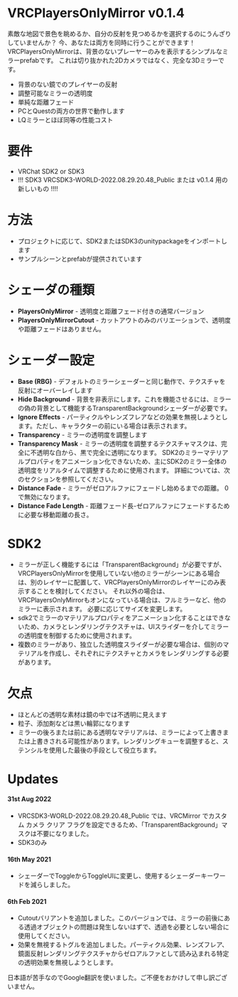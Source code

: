 # VRCPlayersOnlyMirror v0.1.4

素敵な地図で景色を眺めるか、自分の反射を見つめるかを選択するのにうんざりしていませんか？ 今、あなたは両方を同時に行うことができます！
VRCPlayersOnlyMirrorは、背景のないプレーヤーのみを表示するシンプルなミラーprefabです。
これは切り抜かれた2Dカメラではなく、完全な3Dミラーです。

  - 背景のない鏡でのプレイヤーの反射
  - 調整可能なミラーの透明度
  - 単純な距離フェード
  - PCとQuestの両方の世界で動作します
  - LQミラーとほぼ同等の性能コスト

# 要件
  - VRChat SDK2 or SDK3
  - !!! SDK3 VRCSDK3-WORLD-2022.08.29.20.48_Public または v0.1.4 用の新しいもの !!!!

# 方法

  - プロジェクトに応じて、SDK2またはSDK3のunitypackageをインポートします
  - サンプルシーンとprefabが提供されています

# シェーダの種類

  - **PlayersOnlyMirror** - 透明度と距離フェード付きの通常バージョン
  - **PlayersOnlyMirrorCutout** - カットアウトのみのバリエーションで、透明度や距離フェードはありません。

# シェーダー設定

  - **Base (RBG)** - デフォルトのミラーシェーダーと同じ動作で、テクスチャを反射にオーバーレイします 
  - **Hide Background** - 背景を非表示にします。これを機能させるには、ミラーの偽の背景として機能するTransparentBackgroundシェーダーが必要です。 
  - **Ignore Effects** - パーティクルやレンズフレアなどの効果を無視しようとします。ただし、キャラクターの前にいる場合は表示されます。
  - **Transparency** - ミラーの透明度を調整します 
  - **Transparency Mask** - ミラーの透明度を調整するテクスチャマスクは、完全に不透明な白から、黒で完全に透明になります。 SDK2のミラーマテリアルプロパティをアニメーション化できないため、主にSDK2のミラー全体の透明度をリアルタイムで調整するために使用されます。 詳細については、次のセクションを参照してください。 
  - **Distance Fade** - ミラーがゼロアルファにフェードし始めるまでの距離。 0で無効になります。 
  - **Distance Fade Length** - 距離フェード長-ゼロアルファにフェードするために必要な移動距離の長さ。 

# SDK2

  - ミラーが正しく機能するには「TransparentBackground」が必要ですが、VRCPlayersOnlyMirrorを使用していない他のミラーがシーンにある場合は、別のレイヤーに配置して、VRCPlayersOnlyMirrorのレイヤーにのみ表示することを検討してください。 それ以外の場合は、VRCPlayersOnlyMirrorもオンになっている場合は、フルミラーなど、他のミラーに表示されます。 必要に応じてサイズを変更します。
  - sdk2でミラーのマテリアルプロパティをアニメーション化することはできないため、カメラとレンダリングテクスチャは、UIスライダーを介してミラーの透明度を制御するために使用されます。
  - 複数のミラーがあり、独立した透明度スライダーが必要な場合は、個別のマテリアルを作成し、それぞれにテクスチャとカメラをレンダリングする必要があります。

# 欠点
  
  - ほとんどの透明な素材は鏡の中では不透明に見えます
  - 粒子、添加剤などは黒い輪郭になります
  - ミラーの後ろまたは前にある透明なマテリアルは、ミラーによって上書きまたは上書きされる可能性があります。レンダリングキューを調整すると、ステンシルを使用した最後の手段として役立ちます。

# Updates

#### 31st Aug 2022

  - VRCSDK3-WORLD-2022.08.29.20.48_Public では、VRCMirror でカスタム カメラ クリア フラグを設定できるため、「TransparentBackground」マスクは不要になりました。
  - SDK3のみ

#### 16th May 2021

  - シェーダーでToggleからToggleUIに変更し、使用するシェーダーキーワードを減らしました。

#### 6th Feb 2021

  - Cutoutバリアントを追加しました。このバージョンでは、ミラーの前後にある透過オブジェクトの問題は発生しないはずで、透過を必要としない場合に使用してください。  
  - 効果を無視するトグルを追加しました。パーティクル効果、レンズフレア、鏡面反射レンダリングテクスチャからゼロアルファとして読み込まれる特定の透明効果を無視しようとします。

日本語が苦手なのでGoogle翻訳を使いました。ご不便をおかけして申し訳ございません。 